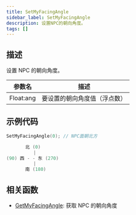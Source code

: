 ```yaml
---
title: SetMyFacingAngle
sidebar_label: SetMyFacingAngle
description: 设置NPC的朝向角度。
tags: []
---
```


## 描述

设置 NPC 的朝向角度。

| 参数名    | 描述                         |
| --------- | ---------------------------- |
| Float:ang | 要设置的朝向角度值（浮点数） |

## 示例代码

```c
SetMyFacingAngle(0); // NPC面朝北方
```

```c
       北 (0)
          |
(90) 西 - - 东 (270)
          |
       南 (180)
```

## 相关函数

- [GetMyFacingAngle](../functions/GetMyFacingAngle): 获取 NPC 的朝向角度

